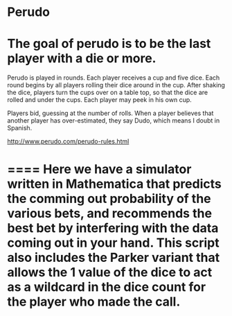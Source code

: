 # Perudo


The goal  of perudo is to be the last player with a die or more. 
====

Perudo is played in rounds. Each player receives a cup and five dice. 
Each round begins by all players rolling their dice around in the cup. 
After shaking the dice, players turn the cups over on a table top, so 
that the dice are rolled and under the cups. Each player may peek in 
his own cup. 

Players bid, guessing at the number of rolls. 
When a player believes that another player has over-estimated, 
they say Dudo, which means I doubt in Spanish. 

http://www.perudo.com/perudo-rules.html

====
Here we have a simulator written in Mathematica that predicts the comming out probability of the various bets, 
and recommends the best bet by interfering with the data coming out in your hand.
This script also includes the Parker variant that allows the 1 value of the dice to act as a wildcard 
in the dice count for the player who made the call. 
====
